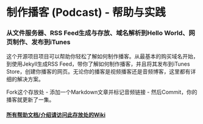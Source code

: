 制作播客 (Podcast) - 帮助与实践
===============

### 从文件服务器、RSS Feed生成与存放、域名解析到Hello World、网页制作、发布到iTunes

这个开源项目项目可以帮助你轻松了解如何制作播客。从最基本的购买域名开始，到使用Jekyll生成RSS Feed，带你了解如何制作播客，并且将其发布到iTunes Store，创建你播客的网页。无论你的播客是视频播客还是音频博客，这里都有详细的解决方案。

Fork这个存放处 - 添加一个Markdown文章并标记音频链接 - 然后Commit，你的播客就更新了一集。

#### [所有帮助文档/介绍请访问此存放处的Wiki](https://github.com/ZE3kr/podcast-example/wiki)
